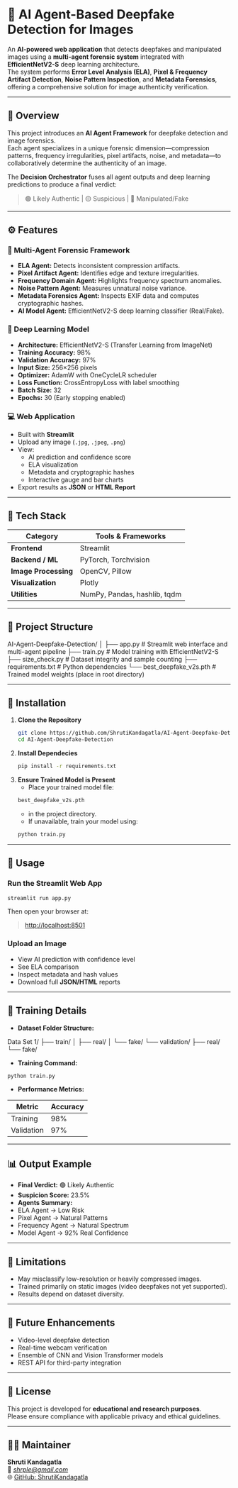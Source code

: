 # 🧠 AI Agent-Based Deepfake Detection for Images

An **AI-powered web application** that detects deepfakes and manipulated images using a **multi-agent forensic system** integrated with **EfficientNetV2-S** deep learning architecture.  
The system performs **Error Level Analysis (ELA)**, **Pixel & Frequency Artifact Detection**, **Noise Pattern Inspection**, and **Metadata Forensics**, offering a comprehensive solution for image authenticity verification.

---

## 🚀 Overview

This project introduces an **AI Agent Framework** for deepfake detection and image forensics.  
Each agent specializes in a unique forensic dimension—compression patterns, frequency irregularities, pixel artifacts, noise, and metadata—to collaboratively determine the authenticity of an image.

The **Decision Orchestrator** fuses all agent outputs and deep learning predictions to produce a final verdict:

> 🟢 Likely Authentic | 🟡 Suspicious | 🔴 Manipulated/Fake

---

## ⚙️ Features

### 🔬 Multi-Agent Forensic Framework
- **ELA Agent:** Detects inconsistent compression artifacts.
- **Pixel Artifact Agent:** Identifies edge and texture irregularities.
- **Frequency Domain Agent:** Highlights frequency spectrum anomalies.
- **Noise Pattern Agent:** Measures unnatural noise variance.
- **Metadata Forensics Agent:** Inspects EXIF data and computes cryptographic hashes.
- **AI Model Agent:** EfficientNetV2-S deep learning classifier (Real/Fake).

### 🤖 Deep Learning Model
- **Architecture:** EfficientNetV2-S (Transfer Learning from ImageNet)
- **Training Accuracy:** 98%
- **Validation Accuracy:** 97%
- **Input Size:** 256×256 pixels
- **Optimizer:** AdamW with OneCycleLR scheduler  
- **Loss Function:** CrossEntropyLoss with label smoothing  
- **Batch Size:** 32  
- **Epochs:** 30 (Early stopping enabled)

### 💻 Web Application
- Built with **Streamlit**
- Upload any image (`.jpg`, `.jpeg`, `.png`)
- View:
  - AI prediction and confidence score  
  - ELA visualization  
  - Metadata and cryptographic hashes  
  - Interactive gauge and bar charts  
- Export results as **JSON** or **HTML Report**

---

## 🧩 Tech Stack

| Category | Tools & Frameworks |
|-----------|--------------------|
| **Frontend** | Streamlit |
| **Backend / ML** | PyTorch, Torchvision |
| **Image Processing** | OpenCV, Pillow |
| **Visualization** | Plotly |
| **Utilities** | NumPy, Pandas, hashlib, tqdm |

---

## 📁 Project Structure

AI-Agent-Deepfake-Detection/
│
├── app.py                 # Streamlit web interface and multi-agent pipeline
├── train.py               # Model training with EfficientNetV2-S
├── size_check.py          # Dataset integrity and sample counting
├── requirements.txt       # Python dependencies
└── best_deepfake_v2s.pth  # Trained model weights (place in root directory)


---

## 🔧 Installation

1. **Clone the Repository**
   ```bash
   git clone https://github.com/ShrutiKandagatla/AI-Agent-Deepfake-Detection.git
   cd AI-Agent-Deepfake-Detection
   ```
2. **Install Dependecies**
   ```bash
   pip install -r requirements.txt
   ```
3. **Ensure Trained Model is Present**
   - Place your trained model file:
   ```bash
   best_deepfake_v2s.pth
   ```
   - in the project directory.
   - If unavailable, train your model using:
   ```bash
   python train.py
   ```
   
---

## 🧠 Usage

### Run the Streamlit Web App
```bash
streamlit run app.py
```

Then open your browser at:

> [http://localhost:8501](http://localhost:8501)

### Upload an Image

* View AI prediction with confidence level
* See ELA comparison
* Inspect metadata and hash values
* Download full **JSON/HTML** reports

---

## 🧾 **Training Details**

* **Dataset Folder Structure:**

Data Set 1/
├── train/
│   ├── real/
│   └── fake/
└── validation/
    ├── real/
    └── fake/

* **Training Command:**

```bash
python train.py
```

* **Performance Metrics:**

| Metric     | Accuracy |
| ---------- | -------- |
| Training   | 98%      |
| Validation | 97%      |

---

## 📊 **Output Example**

* **Final Verdict:** 🟢 Likely Authentic  
* **Suspicion Score:** 23.5%
* **Agents Summary:**
* ELA Agent → Low Risk  
* Pixel Agent → Natural Patterns  
* Frequency Agent → Natural Spectrum  
* Model Agent → 92% Real Confidence  

---

## 🚨 **Limitations**

* May misclassify low-resolution or heavily compressed images.
* Trained primarily on static images (video deepfakes not yet supported).
* Results depend on dataset diversity.

---

## 🔄 **Future Enhancements**

* Video-level deepfake detection  
* Real-time webcam verification  
* Ensemble of CNN and Vision Transformer models  
* REST API for third-party integration  

---

## 📄 **License**

This project is developed for **educational and research purposes**.  
Please ensure compliance with applicable privacy and ethical guidelines.

---

## 👩‍💻 **Maintainer**

**Shruti Kandagatla**  
📧 *shrple@gmail.com*  
🌐 [GitHub: ShrutiKandagatla](https://github.com/ShrutiKandagatla)
